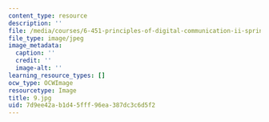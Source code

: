 ```yaml
---
content_type: resource
description: ''
file: /media/courses/6-451-principles-of-digital-communication-ii-spring-2005/7d9ee42ab1d45fff96ea387dc3c6d5f2_9.jpg
file_type: image/jpeg
image_metadata:
  caption: ''
  credit: ''
  image-alt: ''
learning_resource_types: []
ocw_type: OCWImage
resourcetype: Image
title: 9.jpg
uid: 7d9ee42a-b1d4-5fff-96ea-387dc3c6d5f2
---
```

